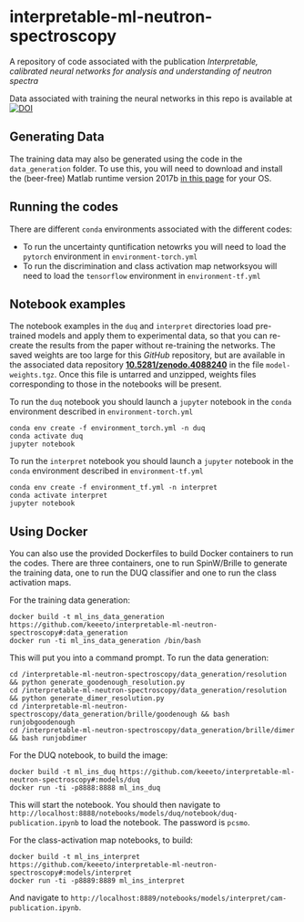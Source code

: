 # interpretable-ml-neutron-spectroscopy
A repository of code associated with the publication _Interpretable, calibrated neural networks for analysis and understanding of neutron spectra_

Data associated with training the neural networks in this repo is available at [![DOI](https://zenodo.org/badge/DOI/10.5281/zenodo.4088240.svg)](https://doi.org/10.5281/zenodo.4088240)
## Generating Data

The training data may also be generated using the code in the `data_generation` folder.
To use this, you will need to download and install the (beer-free) Matlab runtime version 2017b [in this page](https://www.mathworks.com/products/compiler/matlab-runtime.html) for your OS.

## Running the codes

There are different `conda` environments associated with the different codes:

* To run the uncertainty quntification netowrks you will need to load the `pytorch` environment in `environment-torch.yml`
* To run the discrimination and class activation map networksyou will need to load the `tensorflow` environment in `environment-tf.yml`

## Notebook examples

The notebook examples in the `duq` and `interpret` directories load pre-trained models and apply them to experimental data, so that you can re-create the results from the paper without re-training the networks. The saved weights are too large for this *GitHub* repository, but are available in the associated data repository [**10.5281/zenodo.4088240**](https://zenodo.org/deposit/4088240) in the file `model-weights.tgz`. Once this file is untarred and unzipped, weights files corresponding to those in the notebooks will be present.   

To run the `duq` notebook you should launch a `jupyter` notebook in the `conda` environment described in `environment-torch.yml`
```
conda env create -f environment_torch.yml -n duq
conda activate duq
jupyter notebook
```

To run the `interpret` notebook you should launch a `jupyter` notebook in the `conda` environment described in `environment-tf.yml`
```
conda env create -f environment_tf.yml -n interpret
conda activate interpret
jupyter notebook
```

## Using Docker

You can also use the provided Dockerfiles to build Docker containers to run the codes.
There are three containers, one to run SpinW/Brille to generate the training data,
one to run the DUQ classifier and one to run the class activation maps.

For the training data generation:

```
docker build -t ml_ins_data_generation https://github.com/keeeto/interpretable-ml-neutron-spectroscopy#:data_generation
docker run -ti ml_ins_data_generation /bin/bash
```

This will put you into a command prompt. To run the data generation:

```
cd /interpretable-ml-neutron-spectroscopy/data_generation/resolution && python generate_goodenough_resolution.py
cd /interpretable-ml-neutron-spectroscopy/data_generation/resolution && python generate_dimer_resolution.py
cd /interpretable-ml-neutron-spectroscopy/data_generation/brille/goodenough && bash runjobgoodenough
cd /interpretable-ml-neutron-spectroscopy/data_generation/brille/dimer && bash runjobdimer
```

For the DUQ notebook, to build the image:

```
docker build -t ml_ins_duq https://github.com/keeeto/interpretable-ml-neutron-spectroscopy#:models/duq
docker run -ti -p8888:8888 ml_ins_duq 
```

This will start the notebook.
You should then navigate to `http://localhost:8888/notebooks/models/duq/notebook/duq-publication.ipynb` to load the notebook.
The password is `pcsmo`.

For the class-activation map notebooks, to build:

```
docker build -t ml_ins_interpret https://github.com/keeeto/interpretable-ml-neutron-spectroscopy#:models/interpret
docker run -ti -p8889:8889 ml_ins_interpret
```

And navigate to `http://localhost:8889/notebooks/models/interpret/cam-publication.ipynb`.
